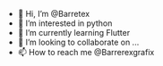 - 👋 Hi, I’m @Barretex
- 👀 I’m interested in python
- 🌱 I’m currently learning Flutter
- 💞️ I’m looking to collaborate on ...
- 📫 How to reach me @Barrerexgrafix

<!---
Barretex/Barretex is a ✨ special ✨ repository because its `README.md` (this file) appears on your GitHub profile.
You can click the Preview link to take a look at your changes.
--->
